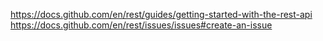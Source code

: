 https://docs.github.com/en/rest/guides/getting-started-with-the-rest-api
https://docs.github.com/en/rest/issues/issues#create-an-issue

